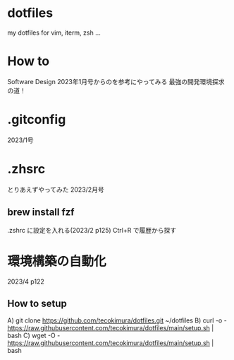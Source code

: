 # dotfiles
my dotfiles for vim, iterm, zsh ...

# How to
Software Design 2023年1月号からのを参考にやってみる
最強の開発環境探求の道！

# .gitconfig
2023/1号

# .zhsrc
とりあえずやってみた 2023/2月号

## brew install fzf
.zshrc に設定を入れる(2023/2 p125)
Ctrl+R で履歴から探す

# 環境構築の自動化
2023/4 p122

## How to setup
A) git clone https://github.com/tecokimura/dotfiles.git ~/dotfiles
B) curl -o - https://raw.githubusercontent.com/tecokimura/dotfiles/main/setup.sh | bash
C) wget -O - https://raw.githubusercontent.com/tecokimura/dotfiles/main/setup.sh | bash


